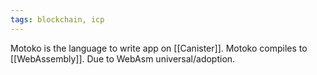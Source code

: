 ```yaml
---
tags: blockchain, icp
---
```


Motoko is the language to write app on [[Canister]]. Motoko compiles to
[[WebAssembly]]. Due to WebAsm universal/adoption.

